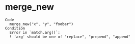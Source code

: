 # merge_new

    Code
      merge_new("x", "y", "foobar")
    Condition
      Error in `match.arg()`:
      ! 'arg' should be one of "replace", "prepend", "append"

